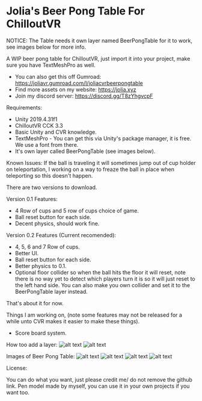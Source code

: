 # Jolia's Beer Pong Table For ChilloutVR

NOTICE: The Table needs it own layer named BeerPongTable for it to work, see images below for more info.

A WIP beer pong table for ChilloutVR, just import it into your project, make sure you have TextMeshPro as well.

- You can also get this off Gumroad: https://joliavr.gumroad.com/l/joliacvrbeerpongtable
- Find more assets on my website: https://jolia.xyz
- Join my discord server: https://discord.gg/T8zYhgvcpF

Requirements:
- Unity 2019.4.31f1
- ChilloutVR CCK 3.3
- Basic Unity and CVR knowledge.
- TextMeshPro - You can get this via Unity's package manager, it is free. We use a font from there.
- It's own layer called BeerPongTable (see images below).

Known Issues: 
If the ball is traveling it will sometimes jump out of cup holder on teleportation, I working on a way to freaze the ball in place when teleporting so this doesn't happen.

There are two versions to download.

Version 0.1 Features:
- 4 Row of cups and 5 row of cups choice of game.
- Ball reset button for each side.
- Decent physics, should work fine.

Version 0.2 Features (Current recomended): 
- 4, 5, 6 and 7 Row of cups.
- Better UI.
- Ball reset button for each side.
- Better physics to 0.1.
- Optional floor collider so when the ball hits the floor it will reset, note there is no way yet to detect which players turn it is so it will just reset to the left hand side. You can also make you own collider and set it to the BeerPongTable layer instead.

That's about it for now.

Things I am working on, (note some features may not be released for a while unto CVR makes it easier to make these things).

- Score board system.

How too add a layer:
![alt text](https://cloud.jolia.xyz/s/xBjr48HzbZfJaDn/download/Pic1.jpg)
![alt text](https://cloud.jolia.xyz/s/SdNBzYw9inWs2Fw/download/Pic2.jpg)

Images of Beer Pong Table:
![alt text](https://cloud.jolia.xyz/s/wB249jfKamiD252/download/ChilloutVR-2022-08-18_12-34-36.png)
![alt text](https://cloud.jolia.xyz/s/37E98Ttpo5fgAXL/download/ChilloutVR-2022-08-18_12-35-13.png)
![alt text](https://cloud.jolia.xyz/s/eJZkinde5SsnwXp/download/ChilloutVR-2022-08-18_12-35-24.png)
![alt text](https://cloud.jolia.xyz/s/xKLyk97NWQWAETn/download/ChilloutVR-2022-08-18_12-35-44.png)


License:

You can do what you want, just please credit me/ do not remove the github link. Pen model made by myself, you can use it in your own projects if you want too.
